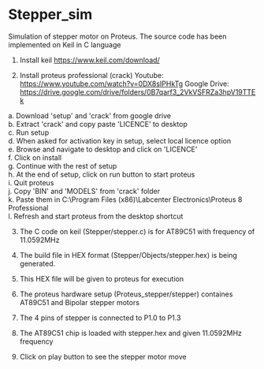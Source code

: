 # Stepper_sim
Simulation of stepper motor on Proteus. The source code has been implemented on Keil in C language

1. Install keil  https://www.keil.com/download/
  
2. Install proteus professional (crack)  Youtube: https://www.youtube.com/watch?v=0DX8sIPHkTg  Google Drive: https://drive.google.com/drive/folders/0B7qarf3_2VkVSFRZa3hpV19TTEk
  
  a. Download 'setup' and 'crack' from google drive  
  b. Extract 'crack' and copy paste 'LICENCE' to desktop  
  c. Run setup  
  d. When asked for activation key in setup, select local licence option  
  e. Browse and navigate to desktop and click on 'LICENCE'  
  f. Click on install  
  g. Continue with the rest of setup  
  h. At the end of setup, click on run button to start proteus  
  i. Quit proteus  
  j. Copy 'BIN' and 'MODELS' from 'crack' folder  
  k. Paste them in C:\Program Files (x86)\Labcenter Electronics\Proteus 8 Professional  
  l. Refresh and start proteus from the desktop shortcut  
  
3. The C code on keil (Stepper/stepper.c) is for AT89C51 with frequency of 11.0592MHz

4. The build file in HEX format (Stepper/Objects/stepper.hex) is being generated.

5. This HEX file will be given to proteus for execution

6. The proteus hardware setup (Proteus_stepper/stepper) containes AT89C51 and Bipolar stepper motors

7. The 4 pins of stepper is connected to P1.0 to P1.3

8. The AT89C51 chip is loaded with stepper.hex and given 11.0592MHz frequency

9. Click on play button to see the stepper motor move

